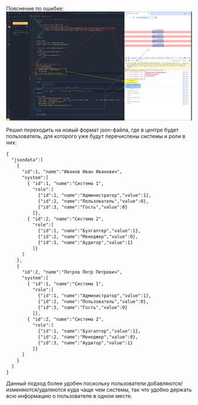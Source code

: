 Пояснение по ошибке:
![](https://github.com/skitale-design/dynamic-table/blob/for_clever/20240606000104.png)

Решил переходить на новый формат json-файла, где в центре будет пользователь, для которого уже будут перечислены системы и роли в них:

```
{
  "jsondata":[
    {
      "id":1, "name":"Иванов Иван Иванович",
      "system":[
        { "id":1, "name":"Система 1",
          "role":[
            {"id":1, "name":"Администратор","value":1},
            {"id":2, "name":"Пользователь","value":0},
            {"id":3, "name":"Гость","value":0}
          ]},
        { "id":2, "name":"Система 2",
          "role":[
            {"id":1, "name":"Бухгалтер","value":1},
            {"id":2, "name":"Менеджер","value":0},
            {"id":3, "name":"Аудитор","value":1}
          ]}
      ]
    },
    {
      "id":2, "name":"Петров Петр Петрович",
      "system":[
        { "id":1, "name":"Система 1",
          "role":[
            {"id":1, "name":"Администратор","value":1},
            {"id":2, "name":"Пользователь","value":0},
            {"id":3, "name":"Гость","value":0}
          ]},
        { "id":2, "name":"Система 2",
          "role":[
            {"id":1, "name":"Бухгалтер","value":1},
            {"id":2, "name":"Менеджер","value":0},
            {"id":3, "name":"Аудитор","value":1}
          ]}
      ]
    }
  ]
}
```

Данный подход более удобен поскольку пользователи добавляются/изменяются/удаляются куда чаще чем системы, так что удобно держать всю информацию о пользователе в одном месте.
